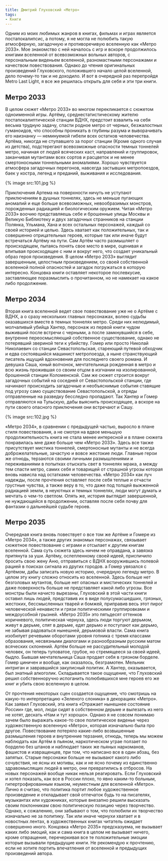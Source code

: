 ```yaml
---
title: Дмитрий Глуховский «Метро»
tags:
- Книги
---
```


Одним из моих любимых жанров в книгах, фильмах и играх является постапокалипсис, а потому, я не могла не полюбить такую атмосферную, загадочную и противоречивую вселенную как «Метро 2033». Мое знакомство с ней началось с игр и вскоре продолжилось книгами вселенной от всевозможных вольных авторов, с персональным виденьем вселенной, разномастными персонажами и качеством повествования. Однако до чтения оригинальных произведений Глуховского, положившего начало целой вселенной, дело почему-то так и не доходило. И вот в очередной раз перепройдя Metro Last Light, я все же решилась открыть для себя и эти три книги.

## Метро 2033

В целом сюжет «Метро 2033» во многом перекликается с сюжетом одноименной игры. Артёму, среднестатистическому жителю постапокалиптической станции ВДНХ, предстоит взвалить на себя весьма трудную задачу, спасти родное метро от черных, безжалостных гуманоидов, что способны проникать в глубины разума и выворачивать его наизнанку — неминуемой гибели всех остатков человечества. Артёма, никогда не ступавшего за порог станции (Кроме одного случая из детства), подстерегают всевозможные опасности темных тоннелей метро, начиная от людей всяческих каст, направлений и группировок, заканчивая мутантами всех сортов и расцветок и не менее смертоносными тоннельными аномалиями. Хорошо чувствуется атмосфера загадочных перегонов, навсегда застывших метропоездов, баек у костра, легенд и преданий, выживания и исследования. 

{% image src:101.jpg %}

Приключения Артема на поверхности ничуть не уступают приключениям в душных тоннелях, здесь не меньше пугающих аномалий и еще больше всевозможных, невообразимых монстров, порожденных радиацией и биологическим оружием. Читая «Метро 2033» воочию представляешь себе и брошенные улицы Москвы и Великую Библиотеку и двух загадочных странников на станции Полянка, Ульмана, Хана и всех остальных персонажей, каждый со своей историей и целью. Здесь хватает как положительных, так и совершенно отрицательных героев, которые так или иначе будут встречаться Артёму на пути. Сам Артём часто размышляет о происходящем, пытаясь понять свое место в мире, оценивая и впитывая происходящее с ним и вокруг него, что создает уникальный образ героя произведения. В целом «Метро 2033» выглядит завершенным, целостным произведением, со своей собственной вселенной полной опасностей и загадок погружаться в которую интересно. Концовка книги оставляет некоторое послевкусие, заставляющее поразмыслить о прочитанном, но не намекает на какое либо продолжение.

## Метро 2034

Вторая книга вселенной ведет свое повествование уже не о Артёме с ВДНХ, а о сразу нескольких главных персонажах, волею судьбы оказавшихся вместе в темных тоннелях метро. Среди них нелюдимый, молчаливый убийца Хантер, персонаж из первой книги чудом выживший после встречи с черными, а после замкнувшийся в себе, внутренне переосмысляющий собственное существование, однако не потерявший звериной теги к убийству. Гомер или просто Николай Николаевич со станции Севастопольская, стареющий путевой обходчик и едва состоявшийся машинист метропоезда, а ныне странствующий писатель ищущий вдохновения для последнего своего романа. И девушка Саша, юный волчонок, мечтательница рожденная в метро и всю жизнь прожившая со своим отцом в изгнании на изолированной, брошенной станции Коломенской. Сам же сюжет строится вокруг загадочных событий на соседней от Севастопольской станции, где начинают происходить загадочные и необъяснимые события ставящие под угрозу само существование Севастопольской, а отряды отправленные на разведку бесследно пропадают. Так Хантер и Гомер отправляются на Тульскую, дабы выяснить происходящее, а вскоре на пути своего опасного приключения они встречают и Сашу. 

{% image src:102.jpg %}

«Метро 2034», в сравнении с предыдущей частью, выросло в плане стиля повествования, а не смотря на вдвое меньшую продолжительность книга не стала менее интересной и в плане сюжета понравилась мне даже больше чем «Метро 2033». Здесь все также присутствует мистика тоннелей, смертоносные мутанты и не всегда доброжелательные, зачастую и вовсе жестокие люди. Главные герои же отнюдь, терзаются своими личными размышлениями и переживаниями в попытках отыскать свет в тоннелях мрака, а между тем спасти метро, самих себя и товарищей от страшной угрозы которая вновь нависла над остатками человечества. «Метро 2034» как луч надежды, после прочтения оставляет после себя теплые и отчасти грустные чувства, а также веру в то, что даже под толщей выжженной радиацией земли, в неуютных и темных тоннелях, люди могут думать и мечтать о чем-то светлом. Опять же, история выглядит завершенной, не нуждающейся в продолжении, оставляя после себя почву для фантазии о дальнейшей судьбе героев.

## Метро 2035

Очередная книга вновь повествует о все том же Артёме и Гомере из «Метро 2034», а также других знакомых персонажах, связывает сюжетное повествование с играми и отсылает к другим книгам вселенной. Сама суть сюжета здесь ничем не оправдана, а завязка притянута за уши. Артёму, ослепленному своей идеей, приспичило бросить свою жену Аню, отправиться с ВДНХ вооружившись полевой рацией в поисках сигнала из других городов. а Гомер увязался с Артёмом, дабы записать новую историю, очередную легенду метро. В целом эту книгу сложно относить ко вселенной. Здесь больше нет безголовых мутантов, больше нет опасных и мистических тоннелей и даже поверхность больше не представляет какой либо угрозы. Все монстры были начисто вырезаны, Глуховский в этой части книги оставил лишь людей, представив их в виде полусумасшедших, грязных, жестоких, бессмысленных тварей и бомжей, приправив весь этот пирог человеческой ненависти и грязи политическими группировками и междоусобной грызней. «Метро 2035» это пятьдесят оттенков коричневого, политическая чернуха, здесь люди торгуют дерьмом, живут в дерьме, спят в дерьме, едят дерьмо и поступают как дерьмо, не забывая радоваться нынешней, дерьмовой власти. Сама книга изобилует речевыми оборотами уровня гопника с тремя классами образования, несвязными диалогами и разнообразным русским матом всяческих склонений. Артём больше не рассудительный молодой человек, он теперь туповатое, грубое, но стремящееся за своей идеей, быдло. Бывшая мечтательница Саша продает себя в грязном борделе. Гомер циничен и вообще, как оказалось, безграмотен. Мельник интриган и завравшийся закулисный политик. А Хантер, оказывается, был знатный алкоголик. Складывается такое ощущение, что Глуховский решил собственноручно испоганить полюбившихся мне героев его же книг и убить свою вселенную в целом. 

От прочтения некоторых сцен создается ощущение, что смотришь на какую-то интерпретацию «Зеленого слоника» в декорациях «Метро». Как заявил Глуховский, эта книга «Отражает нынешнее состояние России» где, мол, люди сидят в собственном дерьме и вылезать из него не хотят, дескать «Нам и тут хорошо». Однако я не совсем понимаю зачем было выражать какое-то свое политическое виденье через художественную вселенную «Метро», которая изначально была про другое. Повествование потеряло какие-либо возвышенные размышления героев и внутренние терзания, отнюдь, теперь мы можем наблюдать как Артём в пьяном, наркотическом уграе ползает по борделю без штанов и наблюдает таких же пьяных наркоманов, фашистов и извращенцев, при том, что написано все в один абзац, без запятых. Старые персонажи больше не вызывают какого либо сочувствия, не ясны их мотивы, как и не ясно почему из единственно здравомыслящих людей в метро, они превратились в отбросов. На новых персонажей вообще никак нельзя реагировать. Если Глуховский и хотел показать, как все в России плохо, то явно каким-то больным, гипертрофированным языком, неуместным для вселенной «Метро». Лично я считаю, что политика портит любое художественное произведение и откладывает свой отпечаток будь то на писателях, музыкантах или художниках, которые внезапно решили высказать своим поклонникам свою политическую позицию через творчество. Однако, к сожалению, они забывают о том, что полюбили их творчество изначально не за политику. Так или иначе чернухи хватает и в новостных лентах, в художественных книгах читатель ожидает совершенно иного. Концовка «Метро 2035» предсказуема, не вызывает каких либо эмоций, как и сама книга в целом не вызывает ничего, кроме отвращения, перечеркивая все те положительные эмоции которые вызывали предыдущие книги. Не рекомендую к прочтению, если не хотите портить впечатления от вселенной и предыдущих произведений автора.
